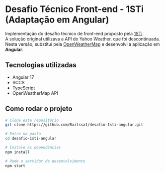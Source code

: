 # Desafio Técnico Front-end - 1STi (Adaptação em Angular)

Implementação do desafio técnico de front-end proposto pela [1STi](https://github.com/1STi/desafio-frontend).  
A solução original utilizava a API do Yahoo Weather, que foi descontinuada. Nesta versão, substituí pela [OpenWeatherMap](https://api.openweathermap.org/) e desenvolvi a aplicação em **Angular**.

## Tecnologias utilizadas
- Angular 17
- SCCS 
- TypeScript
- OpenWeatherMap API

##  Como rodar o projeto
```bash
# Clone este repositório
git clone https://github.com/Railssa1/desafio-1sti-angular.git

# Entre na pasta
cd desafio-1sti-angular

# Instale as dependências
npm install

# Rode o servidor de desenvolvimento
npm start
